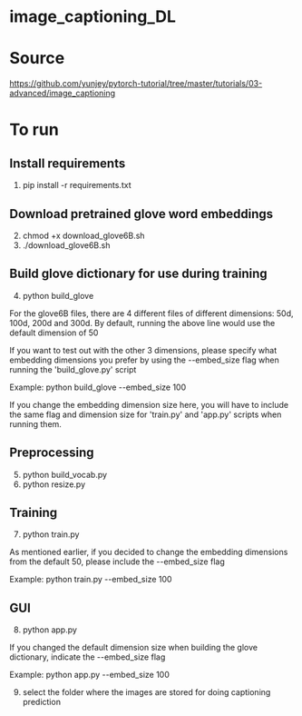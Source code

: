 # image_captioning_DL
# Source
https://github.com/yunjey/pytorch-tutorial/tree/master/tutorials/03-advanced/image_captioning

# To run
## Install requirements
1. pip install -r requirements.txt

## Download pretrained glove word embeddings
2. chmod +x download_glove6B.sh
3. ./download_glove6B.sh

## Build glove dictionary for use during training
4. python build_glove

For the glove6B files, there are 4 different files of different dimensions:
50d, 100d, 200d and 300d. By default, running the above line would use the default dimension of 50

If you want to test out with the other 3 dimensions, please specify what embedding dimensions you prefer by using the --embed_size flag when running the 'build_glove.py' script

Example:
python build_glove --embed_size 100

If you change the embedding dimension size here, you will have to include the same flag and dimension size for 'train.py' and 'app.py' scripts when running them.

## Preprocessing
5. python build_vocab.py   
6. python resize.py

## Training
7. python train.py 

As mentioned earlier, if you decided to change the embedding dimensions from the default 50, please include the --embed_size flag

Example:
python train.py --embed_size 100

## GUI
8. python app.py

If you changed the default dimension size when building the glove dictionary, indicate the --embed_size flag

Example: python app.py --embed_size 100

9. select the folder where the images are stored for doing captioning prediction
